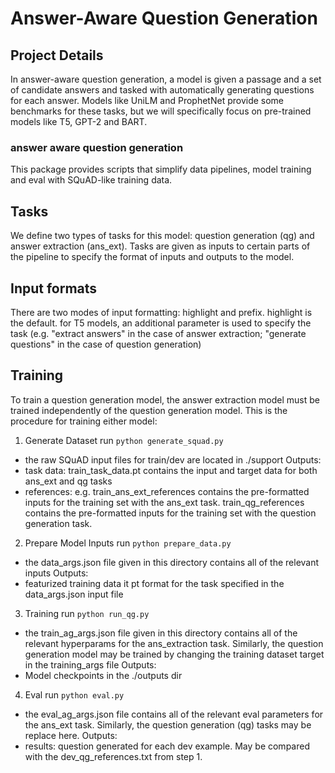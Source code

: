 # Answer-Aware Question Generation


## Project Details
In answer-aware question generation, a model is given a passage and a set of candidate answers and tasked with automatically generating questions for each answer. Models like UniLM and ProphetNet provide some benchmarks for these tasks, but we will specifically focus on pre-trained models like T5, GPT-2 and BART.

### answer aware question generation

This package provides scripts that simplify data pipelines, model training and eval with SQuAD-like training data.

## Tasks
We define two types of tasks for this model: question generation (qg) and answer extraction (ans_ext). Tasks are given as inputs to certain parts of the pipeline to specify the format of inputs and outputs to the model.

## Input formats
There are two modes of input formatting: highlight and prefix. highlight is the default. for T5 models, an additional parameter is used to specify the task (e.g. "extract answers" in the case of answer extraction; "generate questions" in the case of question generation)

## Training

To train a question generation model, the answer extraction model must be trained independently of the question generation model. This is the procedure for training either model:

1. Generate Dataset
run `python generate_squad.py`
- the raw SQuAD input files for train/dev are located in ./support
Outputs:
- task data: train_task_data.pt contains the input and target data for both ans_ext and qg tasks
- references: e.g. train_ans_ext_references contains the pre-formatted inputs for the training set with the ans_ext task. train_qg_references contains the pre-formatted inputs for the training set with the question generation task.

2. Prepare Model Inputs
run `python prepare_data.py`
- the data_args.json file given in this directory contains all of the relevant inputs
Outputs:
- featurized training data it pt format for the task specified in the data_args.json input file

3. Training
run `python run_qg.py`
- the train_ag_args.json file given in this directory contains all of the relevant hyperparams for the ans_extraction task. Similarly, the question generation model may be trained by changing the training dataset target in the training_args file
Outputs:
- Model checkpoints in the ./outputs dir

4. Eval
run `python eval.py`
- the eval_ag_args.json file contains all of the relevant eval parameters for the ans_ext task. Similarly, the question generation (qg) tasks may be replace here.
Outputs:
- results: question generated for each dev example. May be compared with the dev_qg_references.txt from step 1.
